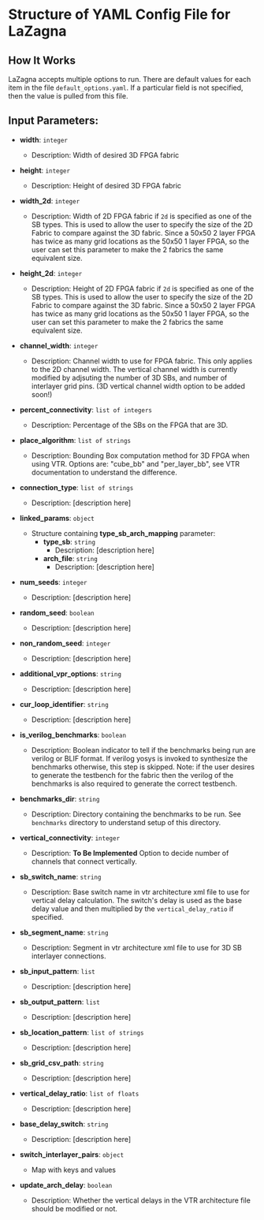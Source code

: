 # Structure of YAML Config File for LaZagna

## How It Works
LaZagna accepts multiple options to run. There are default values for each item in the file `default_options.yaml`. If a particular field is not specified, then the value is pulled from this file.

## Input Parameters:

- **width**: `integer`
  - Description: Width of desired 3D FPGA fabric

- **height**: `integer`
  - Description: Height of desired 3D FPGA fabric

- **width_2d**: `integer`
  - Description: Width of 2D FPGA fabric if `2d` is specified as one of the SB types. This is used to allow the user to specify the size of the 2D Fabric to compare against the 3D fabric. Since a 50x50 2 layer FPGA has twice as many grid locations as the 50x50 1 layer FPGA, so the user can set this parameter to make the 2 fabrics the same equivalent size.

- **height_2d**: `integer`
  - Description: Height of 2D FPGA fabric if `2d` is specified as one of the SB types. This is used to allow the user to specify the size of the 2D Fabric to compare against the 3D fabric. Since a 50x50 2 layer FPGA has twice as many grid locations as the 50x50 1 layer FPGA, so the user can set this parameter to make the 2 fabrics the same equivalent size.

- **channel_width**: `integer`
  - Description: Channel width to use for FPGA fabric. This only applies to the 2D channel width. The vertical channel width is currently modified by adjsuting the number of 3D SBs, and number of interlayer grid pins. (3D vertical channel width option to be added soon!)

- **percent_connectivity**: `list of integers`
  - Description: Percentage of the SBs on the FPGA that are 3D.

- **place_algorithm**: `list of strings`
  - Description: Bounding Box computation method for 3D FPGA when using VTR. Options are: "cube_bb" and "per_layer_bb", see VTR documentation to understand the difference. 

- **connection_type**: `list of strings`
  - Description: [description here]

- **linked_params**: `object`
  - Structure containing **type_sb_arch_mapping** parameter:
    - **type_sb**: `string`
      - Description: [description here]
    - **arch_file**: `string`
      - Description: [description here]

- **num_seeds**: `integer`
  - Description: [description here]

- **random_seed**: `boolean`
  - Description: [description here]

- **non_random_seed**: `integer`
  - Description: [description here]

- **additional_vpr_options**: `string`
  - Description: [description here]

- **cur_loop_identifier**: `string`
  - Description: [description here]

- **is_verilog_benchmarks**: `boolean`
  - Description: Boolean indicator to tell if the benchmarks being run are verilog or BLIF format. If verilog yosys is invoked to synthesize the benchmarks otherwise, this step is skipped. Note: if the user desires to generate the testbench for the fabric then the verilog of the benchmarks is also required to generate the correct testbench.

- **benchmarks_dir**: `string`
  - Description: Directory containing the benchmarks to be run. See `benchmarks` directory to understand setup of this directory.

- **vertical_connectivity**: `integer`
  - Description: **To Be Implemented** Option to decide number of channels that connect vertically.

- **sb_switch_name**: `string`
  - Description: Base switch name in vtr architecture xml file to use for vertical delay calculation. The switch's delay is used as the base delay value and then multiplied by the `vertical_delay_ratio` if specified.

- **sb_segment_name**: `string`
  - Description: Segment in vtr architecture xml file to use for 3D SB interlayer connections.

- **sb_input_pattern**: `list`
  - Description: [description here]

- **sb_output_pattern**: `list`
  - Description: [description here]

- **sb_location_pattern**: `list of strings`
  - Description: [description here]

- **sb_grid_csv_path**: `string`
  - Description: [description here]

- **vertical_delay_ratio**: `list of floats`
  - Description: [description here]

- **base_delay_switch**: `string`
  - Description: [description here]

- **switch_interlayer_pairs**: `object`
  - Map with keys and values
    

- **update_arch_delay**: `boolean`
  - Description: Whether the vertical delays in the VTR architecture file should be modified or not. 